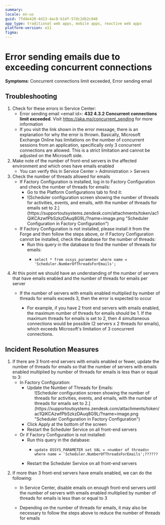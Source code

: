 ```yaml
---
summary: 
locale: en-us
guid: 7fd4e420-4d13-4ac8-b14f-57dc2db2c946
app_type: traditional web apps, mobile apps, reactive web apps
platform-version: o11
figma:
---
```


<h1>Error sending emails due to exceeding concurrent connections</h1>

<p><strong>Symptoms</strong>: Concurrent connections limit exceeded, Error sending email</p>

<h2>Troubleshooting</h2>

<ol>
<li>Check for these errors in Service Center:
<ul>
<li>Error sending email &lt;email id&gt;: <strong>432 4.3.2 Concurrent connections limit exceeded</strong>. Visit <a href="https://aka.ms/concurrent_sending" rel="noopener noreferrer">https://aka.ms/concurrent_sending</a> for more information</li>
<li>If you visit the link shown in the error message, there is an explanation for why the error is thrown.  Basically, Microsoft Exchange Online has limitations on the number of concurrent sessions from an application, specifically only 3 concurrent connections are allowed.  This is a strict limitation and cannot be adjusted on the Microsoft side.</li>
</ul>
</li>
<li>Make note of the number of front-end servers in the affected environment and which ones have emails enabled
<ul>
<li>You can verify this in Service Center &gt; Administration &gt; Servers</li>
</ul>
</li>
<li>Check the number of threads allowed for emails
<ul>
<li>If Factory Configuration is installed, log in to Factory Configuration and check the number of threads for emails:
<ul>
<li>Go to the Platform Configurations tab to find it:</li>
<li>![Scheduler configuration screen showing the number of threads for activities, events, and emails, with the number of threads for emails set to 2.](https://supportoutsystems.zendesk.com/attachments/token/ac1QiKCAzwfPbSzkzDAuq8G9L/?name=image.png "Scheduler Configuration in Factory Configuration")</li>
</ul>
</li>
<li>If Factory Configuration is not installed, please install it from the Forge and then follow the steps above, or if Factory Configuration cannot be installed, check the database for the number of threads:
<ul>
<li>Run this query in the database to find the number of threads for emails:
<ul>
<li>
<p><code>select * from ossys_parameter where name = 'Scheduler.NumberOfThreadsForEmails';</code></p>
 </li>
 </ul>
</li>
</ul>
</li>
</ul>
</li>
<li>
<p>At this point we should have an understanding of the number of servers that have emails enabled and the number of threads for emails per server</p>

<ul>
<li>
<p>If the number of servers with emails enabled multiplied by number of threads for emails exceeds 3, then the error is expected to occur</p>

<ul>
<li>
<p>For example, if you have 2 front end servers with emails enabled, the maximum number of threads for emails should be 1.  If the maximum threads for emails is set to 2, then 4 simultaneous connections would be possible (2 servers x 2 threads for emails), which exceeds Microsoft's limitation of 3 concurrent connections.</p>
</li>
</ul>
</li>
</ul>
</li>
</ol>

<h2>Incident Resolution Measures</h2>

<ol>
<li>If there are 3 front-end servers with emails enabled or fewer, update the number of threads for emails so that the number of servers with emails enabled multiplied by number of threads for emails is less than or equal to 3:
<ul>
<li>In Factory Configuration:
<ul>
<li>Update the Number of Threads for Emails:
<ul>
![Scheduler configuration screen showing the number of threads for activities, events, and emails, with the number of threads for emails set to 2.](https://supportoutsystems.zendesk.com/attachments/token/ac1QiKCAzwfPbSzkzDAuq8G9L/?name=image.png "Scheduler Configuration in Factory Configuration")
</ul>
</li>
<li>Click Apply at the bottom of the screen</li>
<li>Restart the Scheduler Service on all front-end servers</li>
</ul>
</li>
<li>Or if Factory Configuration is not installed:
<ul>
<li>Run this query in the database:
<ul>
<li>
<p><code>update OSSYS_PARAMETER set VAL = &lt;number of threads&gt; where name = 'Scheduler.NumberOfThreadsForEmails';</code><code class="editorCode">??????</code></p>
</li>
</ul>
</li>
<li>
<p>Restart the Scheduler Service on all front-end servers</p>
</li>
</ul>
</li>
</ul>
</li>
<li>
<p>If more than 3 front-end servers have emails enabled, we can do the following:</p>

<ul>
<li>
<p>In Service Center, disable emails on enough front-end servers until the number of servers with emails enabled multiplied by number of threads for emails is less than or equal to 3</p>
</li>
<li>
<p>Depending on the number of threads for emails, it may also be necessary to follow the steps above to reduce the number of threads for emails</p>
</li>
</ul>
</li>
</ol>
